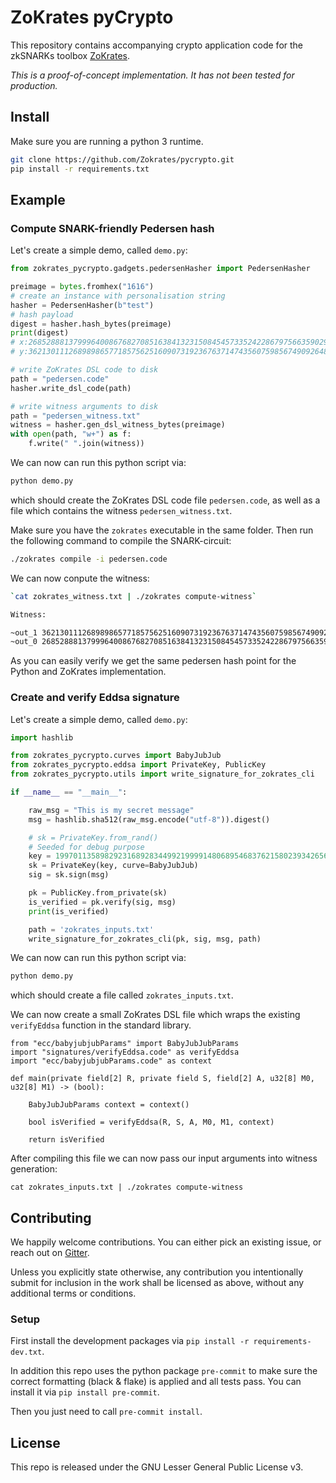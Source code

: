 # ZoKrates pyCrypto

This repository contains accompanying crypto application code for the zkSNARKs toolbox [ZoKrates](https://github.com/Zokrates/ZoKrates).

_This is a proof-of-concept implementation. It has not been tested for production._


## Install

Make sure you are running a python 3 runtime.

```bash
git clone https://github.com/Zokrates/pycrypto.git
pip install -r requirements.txt
```

## Example

### Compute SNARK-friendly Pedersen hash
Let's create a simple demo, called `demo.py`:
```python
from zokrates_pycrypto.gadgets.pedersenHasher import PedersenHasher

preimage = bytes.fromhex("1616")
# create an instance with personalisation string
hasher = PedersenHasher(b"test")
# hash payload
digest = hasher.hash_bytes(preimage)
print(digest)
# x:2685288813799964008676827085163841323150845457335242286797566359029072666741,
# y:3621301112689898657718575625160907319236763714743560759856749092648347440543

# write ZoKrates DSL code to disk
path = "pedersen.code"
hasher.write_dsl_code(path)

# write witness arguments to disk
path = "pedersen_witness.txt"
witness = hasher.gen_dsl_witness_bytes(preimage)
with open(path, "w+") as f:
    f.write(" ".join(witness))
```

We can now can run this python script via:

```bash
python demo.py
```
which should create the ZoKrates DSL code file `pedersen.code`, as well as a file which contains the witness `pedersen_witness.txt`.

Make sure you have the `zokrates` executable in the same folder. Then run the following command to compile the SNARK-circuit:
```bash
./zokrates compile -i pedersen.code
```

We can now conpute the witness:
```bash
`cat zokrates_witness.txt | ./zokrates compute-witness`

Witness:

~out_1 3621301112689898657718575625160907319236763714743560759856749092648347440543
~out_0 2685288813799964008676827085163841323150845457335242286797566359029072666741
```

As you can easily verify we get the same pedersen hash point for the Python and ZoKrates implementation.

### Create and verify Eddsa signature
Let's create a simple demo, called `demo.py`:

```python
import hashlib

from zokrates_pycrypto.curves import BabyJubJub
from zokrates_pycrypto.eddsa import PrivateKey, PublicKey
from zokrates_pycrypto.utils import write_signature_for_zokrates_cli

if __name__ == "__main__":

    raw_msg = "This is my secret message"
    msg = hashlib.sha512(raw_msg.encode("utf-8")).digest()

    # sk = PrivateKey.from_rand()
    # Seeded for debug purpose
    key = 1997011358982923168928344992199991480689546837621580239342656433234255379025
    sk = PrivateKey(key, curve=BabyJubJub)
    sig = sk.sign(msg)

    pk = PublicKey.from_private(sk)
    is_verified = pk.verify(sig, msg)
    print(is_verified)

    path = 'zokrates_inputs.txt'
    write_signature_for_zokrates_cli(pk, sig, msg, path)
```

We can now can run this python script via:

```bash
python demo.py
```

which should create a file called `zokrates_inputs.txt`.

We can now create a small ZoKrates DSL file which wraps the existing `verifyEddsa` function in the standard library.

```
from "ecc/babyjubjubParams" import BabyJubJubParams
import "signatures/verifyEddsa.code" as verifyEddsa
import "ecc/babyjubjubParams.code" as context

def main(private field[2] R, private field S, field[2] A, u32[8] M0, u32[8] M1) -> (bool):

	BabyJubJubParams context = context()

    bool isVerified = verifyEddsa(R, S, A, M0, M1, context)

	return isVerified
````

After compiling this file we can now pass our input arguments into witness generation:

`cat zokrates_inputs.txt | ./zokrates compute-witness`

## Contributing

We happily welcome contributions. You can either pick an existing issue, or reach out on [Gitter](https://gitter.im/ZoKrates/Lobby).

Unless you explicitly state otherwise, any contribution you intentionally submit for inclusion in the work shall be licensed as above, without any additional terms or conditions.

### Setup
First install the development packages via `pip install -r requirements-dev.txt`.

In addition this repo uses the python package `pre-commit` to make sure the correct formatting (black & flake) is applied and all tests pass.
You can install it via `pip install pre-commit`.

Then you just need to call `pre-commit install`.

## License

This repo is released under the GNU Lesser General Public License v3.

